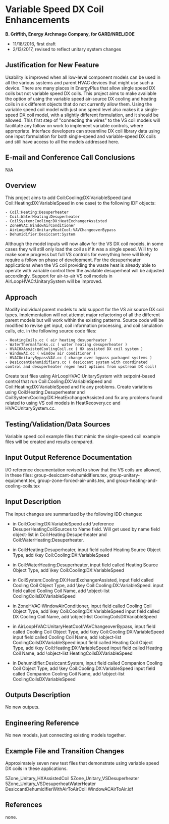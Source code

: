Variable Speed DX Coil Enhancements
================

**B. Griffith, Energy Archmage Company, for GARD/NREL/DOE**

 - 11/18/2016, first draft
 - 2/13/2017, revised to reflect unitary system changes
 

## Justification for New Feature ##

Usability is improved when all low-level component models can be used in all the various systems and parent HVAC devices that might use such a device.  There are many places in EnergyPlus that allow single speed DX coils but not variable speed DX coils.  This project aims to make available the option of using the variable speed air-source DX cooling and heating coils in six different objects that do not currently allow them.  Using the variable speed coil model with just one speed level also makes it a single-speed DX coil model, with a slightly different formulation, and it should be allowed.  This first step of "connecting the wires" to the VS coil models will facilitate any follow on work to implement variable controls, where appropriate.  Interface developers can streamline DX coil library data using one input formulation for both single-speed and variable-speed DX coils and still have access to all the models addressed here.

## E-mail and  Conference Call Conclusions ##

N/A

## Overview ##

This project aims to add Coil:Cooling:DX:VariableSpeed (and Coil:Heating:DX:VariableSpeed in one case) to the following IDF objects: 

    - Coil:Heating:Desuperheater
    - Coil:WaterHeating:Desuperheater
    - CoilSystem:Cooling:DX:HeatExchangerAssisted
    - ZoneHVAC:WindowAirConditioner
    - AirLoopHVAC:UnitaryHeatCool:VAVChangeoverBypass
    - Dehumidifier:Desiccant:System

Although the model inputs will now allow for the VS DX coil models, in some cases they will still only load the coil as if it was a single speed.  Will try to make some progress but full VS controls for everything here will likely require a follow on phase of development.  For the desuperheater applications when the VS coil providing the waste heat is already able to operate with variable control then the available desuperheat will be adjusted accordingly.  Support for air-to-air VS coil models in AirLoopHVAC:UnitarySystem will be improved.

## Approach ##

Modify individual parent models to add support for the VS air source DX coil types.  Implementation will not attempt major refactoring of all the different parent models but will work within the existing patterns.  Source code will be modified to revise get input, coil information processing, and coil simulation calls, etc.  in the following source code files: 

    - HeatingCoils.cc ( air heating desuperheater )
    - WaterThermalTanks.cc ( water heating desuperheater )
    - HVACHXAssistedCoolingCoil.cc ( HX assisted DX coil system )
    - WindowAC.cc ( window air conditioner )
    - HVACUnitaryBypassVAV.cc ( change over bypass packaged systems )
    - DesiccantDehumidifiers.cc ( desiccant system with coordinated control and desuperheater regen heat options from upstream DX coil)
    
Create test files using AirLoopHVAC:UnitarySystem with setpoint-based control that run Coil:Cooling:DX:VariableSpeed and Coil:Heating:DX:VariableSpeed and fix any problems. Create variations using Coil:Heating:Desuperheater and CoilSystem:Cooling:DX:HeatExchangerAssisted and fix any problems found related to using VS coil models in HeatRecovery.cc and HVACUnitarySystem.cc.

## Testing/Validation/Data Sources ##

Variable speed coil example files that mimic the single-speed coil example files will be created and results compared.

## Input Output Reference Documentation ##

I/O reference documentation revised to show that the VS coils are allowed, in these files: group-desiccant-dehumidifiers.tex, group-unitary-equipment.tex, group-zone-forced-air-units.tex, and group-heating-and-cooling-coils.tex

## Input Description ##

The input changes are summarized by the following IDD changes:

  - in Coil:Cooling:DX:VariableSpeed
	add  \reference DesuperHeatingCoilSources to Name field.  Will get used by name field object-list in Coil:Heating:Desuperheater and Coil:WaterHeating:Desuperheater.

  - in Coil:Heating:Desuperheater, 
	input field called Heating Source Object Type, add \key Coil:Cooling:DX:VariableSpeed

  - in Coil:WaterHeating:Desuperheater, 
	input field called Heating Source Object Type, add \key Coil:Cooling:DX:VariableSpeed

  - in CoilSystem:Cooling:DX:HeatExchangerAssisted, 
	input field called Cooling Coil Object Type, add \key Coil:Cooling:DX:VariableSpeed. 
	input field called Cooling Coil Name, add \object-list CoolingCoilsDXVariableSpeed

  - in ZoneHVAC:WindowAirConditioner,
	input field called Cooling Coil Object Type, add \key Coil:Cooling:DX:VariableSpeed
	input field called DX Cooling Coil Name, add \object-list CoolingCoilsDXVariableSpeed

  - in AirLoopHVAC:UnitaryHeatCool:VAVChangeoverBypass,
	input field called Cooling Coil Object Type, add \key Coil:Cooling:DX:VariableSpeed
	input field called Cooling Coil Name, add \object-list CoolingCoilsDXVariableSpeed
	input field called Heating Coil Object Type, add \key Coil:Heating:DX:VariableSpeed
	input field called Heating Coil Name, add \object-list HeatingCoilsDXVariableSpeed

  - in Dehumidifier:Desiccant:System,
	input field called Companion Cooling Coil Object Type, add \key Coil:Cooling:DX:VariableSpeed
	input field called Companion Cooling Coil Name, add \object-list CoolingCoilsDXVariableSpeed



## Outputs Description ##

No new outputs. 

## Engineering Reference ##

No new models, just connecting existing models together. 

## Example File and Transition Changes ##

Approximately seven new test files that demonstrate using variable speed DX coils in these applications.

5Zone_Unitary_HXAssistedCoil
5Zone_Unitary_VSDesuperheater
5Zone_Unitary_VSDesuperheatWaterHeater
DesiccantDehumidifierWithAirToAirCoil
WindowACAirToAir.idf

## References ##

none. 



